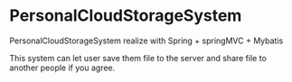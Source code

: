 # PersonalCloudStorageSystem
PersonalCloudStorageSystem realize with Spring + springMVC + Mybatis

This system can let user save them file to the server and share file to another people if you agree.
